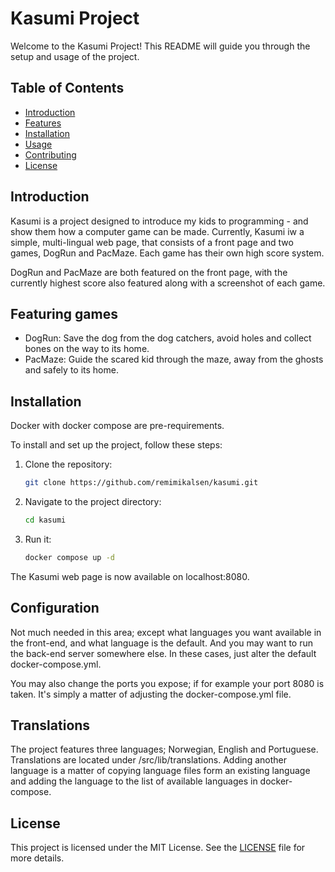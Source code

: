 # Kasumi Project

Welcome to the Kasumi Project! This README will guide you through the setup and usage of the project.

## Table of Contents
- [Introduction](#introduction)
- [Features](#features)
- [Installation](#installation)
- [Usage](#usage)
- [Contributing](#contributing)
- [License](#license)

## Introduction
Kasumi is a project designed to introduce my kids to programming - and show them how a computer game can be made. Currently, Kasumi iw a simple, multi-lingual web page, that consists of a front page and two games, DogRun and PacMaze. Each game has their own high score system.

DogRun and PacMaze are both featured on the front page, with the currently highest score also featured along with a screenshot of each game.

## Featuring games
- DogRun: Save the dog from the dog catchers, avoid holes and collect bones on the way to its home.
- PacMaze: Guide the scared kid through the maze, away from the ghosts and safely to its home.

## Installation
Docker with docker compose are pre-requirements.

To install and set up the project, follow these steps:

1. Clone the repository:
    ```bash
    git clone https://github.com/remimikalsen/kasumi.git
    ```
2. Navigate to the project directory:
    ```bash
    cd kasumi
    ```
3. Run it:
    ```bash
    docker compose up -d
    ```

The Kasumi web page is now available on localhost:8080.


## Configuration
Not much needed in this area; except what languages you want available in the front-end, and what language is the default. And you may want to run the back-end server somewhere else. In these cases, just alter the default docker-compose.yml.

You may also change the ports you expose; if for example your port 8080 is taken. It's simply a matter of adjusting the docker-compose.yml file.


## Translations
The project features three languages; Norwegian, English and Portuguese. Translations are located under /src/lib/translations. Adding another language is a matter of copying language files form an existing language and adding the language to the list of available languages in docker-compose.


## License
This project is licensed under the MIT License. See the [LICENSE](LICENSE) file for more details.
